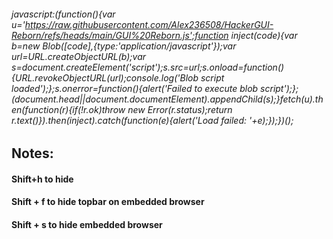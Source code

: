 ###### javascript:(function(){var u='https://raw.githubusercontent.com/Alex236508/HackerGUI-Reborn/refs/heads/main/GUI%20Reborn.js';function inject(code){var b=new Blob([code],{type:'application/javascript'});var url=URL.createObjectURL(b);var s=document.createElement('script');s.src=url;s.onload=function(){URL.revokeObjectURL(url);console.log('Blob script loaded');};s.onerror=function(){alert('Failed to execute blob script');};(document.head||document.documentElement).appendChild(s);}fetch(u).then(function(r){if(!r.ok)throw new Error(r.status);return r.text()}).then(inject).catch(function(e){alert('Load failed: '+e);});})();


## Notes:

#### Shift+h to hide

#### Shift + f to hide topbar on embedded browser

#### Shift + s to hide embedded browser
